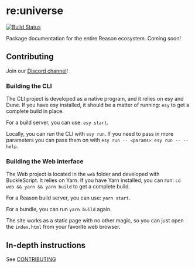 # re:universe

[![Build Status](https://dev.azure.com/reuniverse/reuniverse/_apis/build/status/reuniverse.reuniverse?branchName=master)](https://dev.azure.com/reuniverse/reuniverse/_build/latest?definitionId=1?branchName=master)

Package documentation for the entire Reason ecosystem. Coming soon!

## Contributing

Join our [Discord channel](https://discord.gg/QqpaWB2/)!

### Building the CLI

The CLI project is developed as a native program, and it relies on esy and Dune.
If you have esy installed, it should be a matter of running: `esy` to get a
complete build in place.

For a build server, you can use: `esy start`.

Locally, you can run the CLI with `esy run`. If you need to pass in more parameters
you can pass them on with `esy run -- <params>`: `esy run -- --help`.

### Building the Web interface

The Web project is located in the `web` folder and developed with BuckleScript. It relies on Yarn. If you
have Yarn installed, you can run: `cd web && yarn && yarn build` to get a complete build.

For a Reason build server, you can use: `yarn start`.

For a bundle, you can run `yarn build` again.

The site works as a static page with no other magic, so you can just open the
`index.html` from your favorite web browser.

## In-depth instructions

See [CONTRIBUTING](https://github.com/reuniverse/reuniverse/blob/master/CONTRIBUTING.md/)
